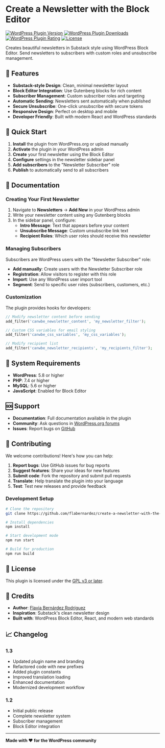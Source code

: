 # Create a Newsletter with the Block Editor

[![WordPress Plugin Version](https://img.shields.io/wordpress/plugin/v/create-a-newsletter-with-the-block-editor?style=flat-square)](https://wordpress.org/plugins/create-a-newsletter-with-the-block-editor/)
[![WordPress Plugin Downloads](https://img.shields.io/wordpress/plugin/dt/create-a-newsletter-with-the-block-editor?style=flat-square)](https://wordpress.org/plugins/create-a-newsletter-with-the-block-editor/)
[![WordPress Plugin Rating](https://img.shields.io/wordpress/plugin/stars/create-a-newsletter-with-the-block-editor?style=flat-square)](https://wordpress.org/plugins/create-a-newsletter-with-the-block-editor/)
[![License](https://img.shields.io/badge/license-GPL%20v3%2B-blue?style=flat-square)](https://www.gnu.org/licenses/gpl-3.0.html)

Creates beautiful newsletters in Substack style using WordPress Block Editor. Send newsletters to subscribers with custom roles and unsubscribe management.

## 🌟 Features

- **Substack-style Design**: Clean, minimal newsletter layout
- **Block Editor Integration**: Use Gutenberg blocks for rich content
- **Subscriber Management**: Custom subscriber roles and targeting
- **Automatic Sending**: Newsletters sent automatically when published
- **Secure Unsubscribe**: One-click unsubscribe with secure tokens
- **Responsive Design**: Perfect on desktop and mobile
- **Developer Friendly**: Built with modern React and WordPress standards

## 🚀 Quick Start

1. **Install** the plugin from WordPress.org or upload manually
2. **Activate** the plugin in your WordPress admin
3. **Create** your first newsletter using the Block Editor
4. **Configure** settings in the newsletter sidebar panel
5. **Add subscribers** to the "Newsletter Subscriber" role
6. **Publish** to automatically send to all subscribers

## 📖 Documentation

### Creating Your First Newsletter

1. Navigate to **Newsletters** → **Add New** in your WordPress admin
2. Write your newsletter content using any Gutenberg blocks
3. In the sidebar panel, configure:
    - **Intro Message**: Text that appears before your content
    - **Unsubscribe Message**: Custom unsubscribe link text
    - **Recipient Roles**: Which user roles should receive this newsletter

### Managing Subscribers

Subscribers are WordPress users with the "Newsletter Subscriber" role:

- **Add manually**: Create users with the Newsletter Subscriber role
- **Registration**: Allow visitors to register with this role
- **Import**: Use any WordPress user import tool
- **Segment**: Send to specific user roles (subscribers, customers, etc.)

### Customization

The plugin provides hooks for developers:

```php
// Modify newsletter content before sending
add_filter('canwbe_newsletter_content', 'my_newsletter_filter');

// Custom CSS variables for email styling
add_filter('canwbe_css_variables', 'my_css_variables');

// Modify recipient list
add_filter('canwbe_newsletter_recipients', 'my_recipients_filter');
```

## 🔧 System Requirements

- **WordPress**: 5.8 or higher
- **PHP**: 7.4 or higher
- **MySQL**: 5.6 or higher
- **JavaScript**: Enabled for Block Editor

## 🆘 Support

- **Documentation**: Full documentation available in the plugin
- **Community**: Ask questions in [WordPress.org forums](https://wordpress.org/support/plugin/create-a-newsletter-with-the-block-editor/)
- **Issues**: Report bugs on [GitHub](https://github.com/flabernardez/create-a-newsletter-with-the-block-editor)

## 🤝 Contributing

We welcome contributions! Here's how you can help:

1. **Report bugs**: Use GitHub issues for bug reports
2. **Suggest features**: Share your ideas for new features
3. **Submit code**: Fork the repository and submit pull requests
4. **Translate**: Help translate the plugin into your language
5. **Test**: Test new releases and provide feedback

### Development Setup

```bash
# Clone the repository
git clone https://github.com/flabernardez/create-a-newsletter-with-the-block-editor.git

# Install dependencies
npm install

# Start development mode
npm run start

# Build for production
npm run build
```

## 📄 License

This plugin is licensed under the [GPL v3 or later](https://www.gnu.org/licenses/gpl-3.0.html).

## 🙏 Credits

- **Author**: [Flavia Bernárdez Rodríguez](https://flabernardez.com)
- **Inspiration**: Substack's clean newsletter design
- **Built with**: WordPress Block Editor, React, and modern web standards

## 📈 Changelog

### 1.3
- Updated plugin name and branding
- Refactored code with new prefixes
- Added plugin constants
- Improved translation loading
- Enhanced documentation
- Modernized development workflow

### 1.2
- Initial public release
- Complete newsletter system
- Subscriber management
- Block Editor integration

---

**Made with ❤️ for the WordPress community**
